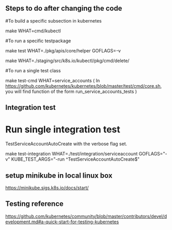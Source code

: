 ## Steps to do after changing the code

#To build a specific subsection in kubernetes

make WHAT=cmd/kubectl

#To run a specific testpackage

make test WHAT=./pkg/apis/core/helper GOFLAGS=-v

make WHAT=./staging/src/k8s.io/kubectl/pkg/cmd/delete/

#To run a single test class

make test-cmd WHAT=service_accounts ( In https://github.com/kubernetes/kubernetes/blob/master/test/cmd/core.sh, you will find function of the form run_service_accounts_tests )

## Integration test

# Run single integration test 

TestServiceAccountAutoCreate with the verbose flag set.

make test-integration WHAT=./test/integration/serviceaccount GOFLAGS="-v" KUBE_TEST_ARGS="-run ^TestServiceAccountAutoCreate$"




## setup minikube in local linux box

https://minikube.sigs.k8s.io/docs/start/

## Testing reference

https://github.com/kubernetes/community/blob/master/contributors/devel/development.md#a-quick-start-for-testing-kubernetes
